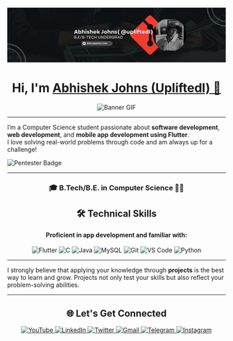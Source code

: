 <!-- LinkedIn Banner -->
![LinkedIn Banner](linkedin-banner.png)
<!-- Optional GitHub Profile Views -->
<!-- ![](https://komarev.com/ghpvc/?username=upliftedl&color=blue) -->

<h1 align="center">Hi, I'm <a href="https://www.linkedin.com/in/abhishekjohns/" target="_blank">Abhishek Johns (Upliftedl) 👋</a></h1>

<p align="center">
  <img src="https://user-images.githubusercontent.com/74038190/225813708-98b745f2-7d22-48cf-9150-083f1b00d6c9.gif" alt="Banner GIF" />
</p>

---

 I’m a Computer Science student passionate about **software development**, **web development**, and **mobile app development using Flutter**.  
 I love solving real-world problems through code and am always up for a challenge!

![Pentester Badge](https://img.shields.io/badge/Pentester-Active%20CTF%20Player-ff69b4?style=flat&logo=gnubash)

---

<h3 align="center">🎓 B.Tech/B.E. in Computer Science 👨‍💻</h3>

<h2 align="center">🛠 Technical Skills</h2>

<h4 align="center">Proficient in app development and familiar with:</h4>

<p align="center">
  <img alt="Flutter" src="https://img.shields.io/badge/Flutter-02569B?style=for-the-badge&logo=flutter&logoColor=white" />
  <img alt="C" src="https://img.shields.io/badge/c-%2300599C.svg?&style=for-the-badge&logo=c&logoColor=white" />
  <img alt="Java" src="https://img.shields.io/badge/java-%23ED8B00.svg?&style=for-the-badge&logo=java&logoColor=white" />
  <img alt="MySQL" src="https://img.shields.io/badge/MySQL-00000F?style=for-the-badge&logo=mysql&logoColor=white" />
  <img alt="Git" src="https://img.shields.io/badge/Git-F05032?style=for-the-badge&logo=git&logoColor=white" />
  <img alt="VS Code" src="https://img.shields.io/badge/Visual_Studio_Code-0078D4?style=for-the-badge&logo=visual%20studio%20code&logoColor=white" />
  <img alt="Python" src="https://img.shields.io/badge/python-3670A0?style=for-the-badge&logo=python&logoColor=ffdd54" />
</p>

---

 I strongly believe that applying your knowledge through **projects** is the best way to learn and grow. Projects not only test your skills but also reflect your problem-solving abilities.

---

<h2 align="center">🌐 Let's Get Connected</h2>

<p align="center">
  <a href="https://www.youtube.com/@Upliftedll" target="_blank">
    <img alt="YouTube" src="https://img.shields.io/badge/Youtube-%23FF0000.svg?style=for-the-badge&logo=YouTube&logoColor=white" />
  </a>
  <a href="https://www.linkedin.com/in/abhishekjohns/" target="_blank">
    <img alt="LinkedIn" src="https://img.shields.io/badge/linkedin-%230077B5.svg?&style=for-the-badge&logo=linkedin&logoColor=white" />
  </a>
  <a href="https://twitter.com/abhishekjohns" target="_blank">
    <img alt="Twitter" src="https://img.shields.io/badge/twitter-%2300acee.svg?&style=for-the-badge&logo=twitter&logoColor=white" />
  </a>
  <a href="mailto:3080.ui@gmail.com">
    <img alt="Gmail" src="https://img.shields.io/badge/Gmail-D14836?style=for-the-badge&logo=gmail&logoColor=white" />
  </a>
  <a href="https://t.me/abhishekjohns" target="_blank">
    <img alt="Telegram" src="https://img.shields.io/badge/Telegram-2CA5E0?style=for-the-badge&logo=telegram&logoColor=white" />
  </a>
  <a href="https://www.instagram.com/upliftedl/" target="_blank">
    <img alt="Instagram" src="https://img.shields.io/badge/Instagram-E4405F?style=for-the-badge&logo=instagram&logoColor=white" />
  </a>
</p>

